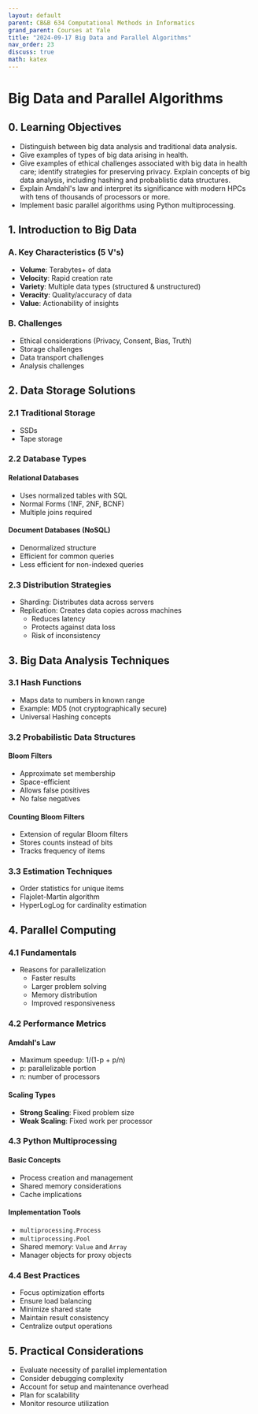 ```yaml
---
layout: default
parent: CB&B 634 Computational Methods in Informatics
grand_parent: Courses at Yale
title: "2024-09-17 Big Data and Parallel Algorithms"
nav_order: 23
discuss: true
math: katex
---
```


# Big Data and Parallel Algorithms
## 0. Learning Objectives
- Distinguish between big data analysis and traditional data analysis.
- Give examples of types of big data arising in health.
- Give examples of ethical challenges associated with big data in health care; identify strategies for preserving privacy.
Explain concepts of big data analysis, including hashing and probablistic data structures.
- Explain Amdahl's law and interpret its significance with modern HPCs with tens of thousands of processors or more.
- Implement basic parallel algorithms using Python multiprocessing.

## 1. Introduction to Big Data
### A. Key Characteristics (5 V's)
- **Volume**: Terabytes+ of data
- **Velocity**: Rapid creation rate
- **Variety**: Multiple data types (structured & unstructured)
- **Veracity**: Quality/accuracy of data
- **Value**: Actionability of insights

### B. Challenges
- Ethical considerations (Privacy, Consent, Bias, Truth)
- Storage challenges
- Data transport challenges
- Analysis challenges

## 2. Data Storage Solutions
### 2.1 Traditional Storage
- SSDs
- Tape storage

### 2.2 Database Types
#### Relational Databases
- Uses normalized tables with SQL
- Normal Forms (1NF, 2NF, BCNF)
- Multiple joins required

#### Document Databases (NoSQL)
- Denormalized structure
- Efficient for common queries
- Less efficient for non-indexed queries

### 2.3 Distribution Strategies
- Sharding: Distributes data across servers
- Replication: Creates data copies across machines
  - Reduces latency
  - Protects against data loss
  - Risk of inconsistency

## 3. Big Data Analysis Techniques
### 3.1 Hash Functions
- Maps data to numbers in known range
- Example: MD5 (not cryptographically secure)
- Universal Hashing concepts

### 3.2 Probabilistic Data Structures
#### Bloom Filters
- Approximate set membership
- Space-efficient
- Allows false positives
- No false negatives

#### Counting Bloom Filters
- Extension of regular Bloom filters
- Stores counts instead of bits
- Tracks frequency of items

### 3.3 Estimation Techniques
- Order statistics for unique items
- Flajolet-Martin algorithm
- HyperLogLog for cardinality estimation

## 4. Parallel Computing
### 4.1 Fundamentals
- Reasons for parallelization
  - Faster results
  - Larger problem solving
  - Memory distribution
  - Improved responsiveness

### 4.2 Performance Metrics
#### Amdahl's Law
- Maximum speedup: 1/(1-p + p/n)
- p: parallelizable portion
- n: number of processors

#### Scaling Types
- **Strong Scaling**: Fixed problem size
- **Weak Scaling**: Fixed work per processor

### 4.3 Python Multiprocessing
#### Basic Concepts
- Process creation and management
- Shared memory considerations
- Cache implications

#### Implementation Tools
- `multiprocessing.Process`
- `multiprocessing.Pool`
- Shared memory: `Value` and `Array`
- Manager objects for proxy objects

### 4.4 Best Practices
- Focus optimization efforts
- Ensure load balancing
- Minimize shared state
- Maintain result consistency
- Centralize output operations

## 5. Practical Considerations
- Evaluate necessity of parallel implementation
- Consider debugging complexity
- Account for setup and maintenance overhead
- Plan for scalability
- Monitor resource utilization
